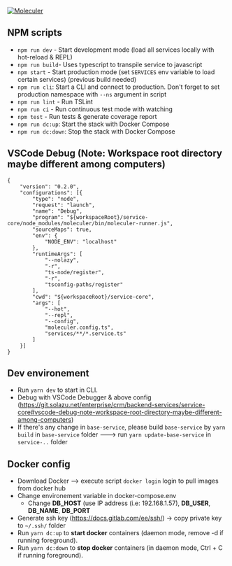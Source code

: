 [![Moleculer](https://badgen.net/badge/Powered%20by/Moleculer/0e83cd)](https://moleculer.services)

## NPM scripts
- `npm run dev` - Start development mode (load all services locally with hot-reload & REPL)
- `npm run build`- Uses typescript to transpile service to javascript
- `npm start` - Start production mode (set `SERVICES` env variable to load certain services) (previous build needed)
- `npm run cli`: Start a CLI and connect to production. Don't forget to set production namespace with `--ns` argument in script
- `npm run lint` - Run TSLint
- `npm run ci` - Run continuous test mode with watching
- `npm test` - Run tests & generate coverage report
- `npm run dc:up`: Start the stack with Docker Compose
- `npm run dc:down`: Stop the stack with Docker Compose

## VSCode Debug (Note: Workspace root directory maybe different among computers)
```
{
	"version": "0.2.0",
	"configurations": [{
		"type": "node",
		"request": "launch",
		"name": "Debug",
		"program": "${workspaceRoot}/service-core/node_modules/moleculer/bin/moleculer-runner.js",
		"sourceMaps": true,
		"env": {
			"NODE_ENV": "localhost"
		},
		"runtimeArgs": [
			"--nolazy",
			"-r",
			"ts-node/register",
			"-r",
			"tsconfig-paths/register"
		],
		"cwd": "${workspaceRoot}/service-core",
		"args": [
			"--hot",
			"--repl",
			"--config",
			"moleculer.config.ts",
			"services/**/*.service.ts"
		]
	}]
}
 ```
 
 ## Dev environement
 - Run `yarn dev` to start in CLI.
 - Debug with VSCode Debugger & above config (https://git.solazu.net/enterprise/crm/backend-services/service-core#vscode-debug-note-workspace-root-directory-maybe-different-among-computers)
 - If there's any change in `base-service`, please build `base-service` by `yarn build` in `base-service` folder ---> run `yarn update-base-service` in `service-..` folder
 
 ## Docker config
 - Download Docker --> execute script `docker login` login to pull images from docker hub
 - Change environement variable in docker-compose.env
    + Change **DB_HOST** (use IP address (i.e: 192.168.1.57), **DB_USER**, **DB_NAME**, **DB_PORT**
 - Generate ssh key (https://docs.gitlab.com/ee/ssh/) -> copy private key to `~/.ssh/` folder 
 - Run `yarn dc:up` to **start docker** containers (daemon mode, remove -d if running foreground).
 - Run `yarn dc:down` to **stop docker** containers (in daemon mode, Ctrl + C if running foreground).